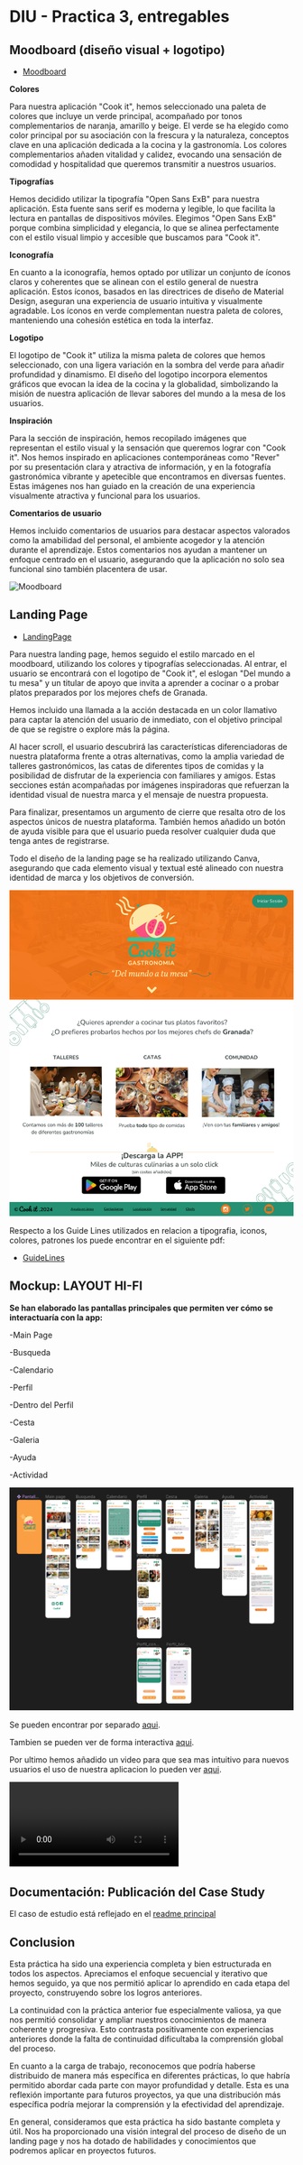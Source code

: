 # DIU - Practica 3, entregables

## Moodboard (diseño visual + logotipo)   
* [Moodboard](Moodboard.png)
  
**Colores**

Para nuestra aplicación "Cook it", hemos seleccionado una paleta de colores que incluye un verde principal, acompañado por tonos complementarios de naranja, amarillo y beige. El verde se ha elegido como color principal por su asociación con la frescura y la naturaleza, conceptos clave en una aplicación dedicada a la cocina y la gastronomía. Los colores complementarios añaden vitalidad y calidez, evocando una sensación de comodidad y hospitalidad que queremos transmitir a nuestros usuarios.

**Tipografías**

Hemos decidido utilizar la tipografía "Open Sans ExB" para nuestra aplicación. Esta fuente sans serif es moderna y legible, lo que facilita la lectura en pantallas de dispositivos móviles. Elegimos "Open Sans ExB" porque combina simplicidad y elegancia, lo que se alinea perfectamente con el estilo visual limpio y accesible que buscamos para "Cook it".

**Iconografía**

En cuanto a la iconografía, hemos optado por utilizar un conjunto de íconos claros y coherentes que se alinean con el estilo general de nuestra aplicación. Estos íconos, basados en las directrices de diseño de Material Design, aseguran una experiencia de usuario intuitiva y visualmente agradable. Los íconos en verde complementan nuestra paleta de colores, manteniendo una cohesión estética en toda la interfaz.

**Logotipo**

El logotipo de "Cook it" utiliza la misma paleta de colores que hemos seleccionado, con una ligera variación en la sombra del verde para añadir profundidad y dinamismo. El diseño del logotipo incorpora elementos gráficos que evocan la idea de la cocina y la globalidad, simbolizando la misión de nuestra aplicación de llevar sabores del mundo a la mesa de los usuarios.

**Inspiración**

Para la sección de inspiración, hemos recopilado imágenes que representan el estilo visual y la sensación que queremos lograr con "Cook it". Nos hemos inspirado en aplicaciones contemporáneas como "Rever" por su presentación clara y atractiva de información, y en la fotografía gastronómica vibrante y apetecible que encontramos en diversas fuentes. Estas imágenes nos han guiado en la creación de una experiencia visualmente atractiva y funcional para los usuarios.

**Comentarios de usuario**

Hemos incluido comentarios de usuarios para destacar aspectos valorados como la amabilidad del personal, el ambiente acogedor y la atención durante el aprendizaje. Estos comentarios nos ayudan a mantener un enfoque centrado en el usuario, asegurando que la aplicación no solo sea funcional sino también placentera de usar.

![Moodboard](Moodboard.png)

## Landing Page

* [LandingPage](LANDINGPAGE_COOKIT.png)

Para nuestra landing page, hemos seguido el estilo marcado en el moodboard, utilizando los colores y tipografías seleccionadas. Al entrar, el usuario se encontrará con el logotipo de "Cook it", el eslogan "Del mundo a tu mesa" y un titular de apoyo que invita a aprender a cocinar o a probar platos preparados por los mejores chefs de Granada.

Hemos incluido una llamada a la acción destacada en un color llamativo para captar la atención del usuario de inmediato, con el objetivo principal de que se registre o explore más la página.

Al hacer scroll, el usuario descubrirá las características diferenciadoras de nuestra plataforma frente a otras alternativas, como la amplia variedad de talleres gastronómicos, las catas de diferentes tipos de comidas y la posibilidad de disfrutar de la experiencia con familiares y amigos. Estas secciones están acompañadas por imágenes inspiradoras que refuerzan la identidad visual de nuestra marca y el mensaje de nuestra propuesta.

Para finalizar, presentamos un argumento de cierre que resalta otro de los aspectos únicos de nuestra plataforma. También hemos añadido un botón de ayuda visible para que el usuario pueda resolver cualquier duda que tenga antes de registrarse.

Todo el diseño de la landing page se ha realizado utilizando Canva, asegurando que cada elemento visual y textual esté alineado con nuestra identidad de marca y los objetivos de conversión.

![LandingPage](LANDINGPAGE_COOKIT.png)

Respecto a los Guide Lines utilizados en relacion a tipografia, iconos, colores, patrones los puede encontrar en el siguiente pdf:

* [GuideLines](GUIDELINES.pdf)
  
## Mockup: LAYOUT HI-FI

**Se han elaborado las pantallas principales que permiten ver cómo se interactuaría con la app:**


-Main Page

-Busqueda

-Calendario

-Perfil

-Dentro del Perfil

-Cesta

-Galeria

-Ayuda

-Actividad

![Mockup](layout.png)

Se pueden encontrar por separado [aqui](https://www.figma.com/design/woG6kRfOjDU3rcbzs68iTO/APLICACION-COOKIT?node-id=0%3A1&t=fm5Lm63HSaQCUMCi-1).

Tambien se pueden ver de forma interactiva [aqui](https://www.figma.com/proto/woG6kRfOjDU3rcbzs68iTO/APLICACION-COOKIT?node-id=12-2886&t=oyrZY8wBJfQfFISE-1&scaling=min-zoom&page-id=0%3A1&starting-point-node-id=45%3A608).

Por ultimo hemos añadido un video para que sea mas intuitivo para nuevos usuarios el uso de nuestra aplicacion lo pueden ver [aqui](P3/video.mp4).


![](layout.mp4)


## Documentación: Publicación del Case Study


El caso de estudio está reflejado en el [readme principal](../README.md)

## Conclusion 

Esta práctica ha sido una experiencia completa y bien estructurada en todos los aspectos. Apreciamos el enfoque secuencial y iterativo que hemos seguido, ya que nos permitió aplicar lo aprendido en cada etapa del proyecto, construyendo sobre los logros anteriores.

La continuidad con la práctica anterior fue especialmente valiosa, ya que nos permitió consolidar y ampliar nuestros conocimientos de manera coherente y progresiva. Esto contrasta positivamente con experiencias anteriores donde la falta de continuidad dificultaba la comprensión global del proceso.

En cuanto a la carga de trabajo, reconocemos que podría haberse distribuido de manera más específica en diferentes prácticas, lo que habría permitido abordar cada parte con mayor profundidad y detalle. Esta es una reflexión importante para futuros proyectos, ya que una distribución más específica podría mejorar la comprensión y la efectividad del aprendizaje.

En general, consideramos que esta práctica ha sido bastante completa y útil. Nos ha proporcionado una visión integral del proceso de diseño de un landing page y nos ha dotado de habilidades y conocimientos que podremos aplicar en proyectos futuros.
